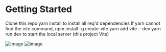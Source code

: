 # Getting Started

Clone this repo
yarn install to install all req'd dependencies
If yarn cannot find the vite command,
npm install -g create-vite
yarn add vite --dev
yarn run dev to start the local server (this project Vite)


![image](https://github.com/red-bloss/admin-panel-project/assets/130435764/e92f5954-fc69-4545-af6e-6ce1f5287d8e)
![image](https://github.com/red-bloss/admin-panel-project/assets/130435764/9cbbc230-a439-4c7a-99a9-9f3b13a5d0e8)

